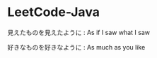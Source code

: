 LeetCode-Java
=============

見えたものを見えたように : 
As if I saw what I saw

好きなものを好きなように :
As much as you like
